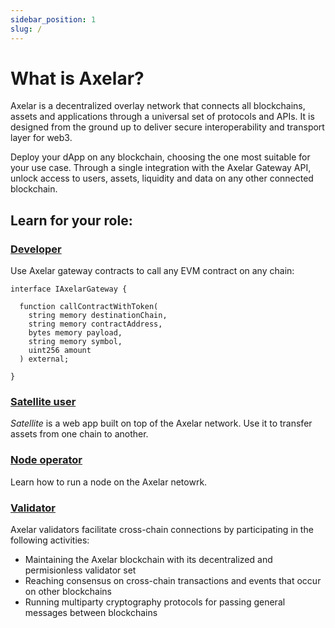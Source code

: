 ```yaml
---
sidebar_position: 1
slug: /
---
```


# What is Axelar?

Axelar is a decentralized overlay network that connects all blockchains, assets and applications through a universal set of protocols and APIs. It is designed from the ground up to deliver secure interoperability and transport layer for web3.

Deploy your dApp on any blockchain, choosing the one most suitable for your use case. Through a single integration with the Axelar Gateway API, unlock access to users, assets, liquidity and data on any other connected blockchain.

## Learn for your role:

### [Developer](roles/dev.md)

Use Axelar gateway contracts to call any EVM contract on any chain:

```solidity
interface IAxelarGateway {

  function callContractWithToken(
    string memory destinationChain,
    string memory contractAddress,
    bytes memory payload,
    string memory symbol,
    uint256 amount
  ) external;

}
```

### [Satellite user](roles/user/satellite.md)

_Satellite_ is a web app built on top of the Axelar network. Use it to transfer assets from one chain to another.

### [Node operator](roles/node/join.md)

Learn how to run a node on the Axelar netowrk.

### [Validator](roles/validator/setup/overview.md)

Axelar validators facilitate cross-chain connections by participating in the following activities:

- Maintaining the Axelar blockchain with its decentralized and permisionless validator set
- Reaching consensus on cross-chain transactions and events that occur on other blockchains
- Running multiparty cryptography protocols for passing general messages between blockchains
